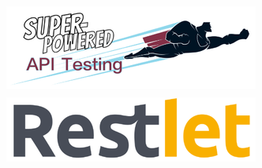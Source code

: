 [![Super-Powered API Testing](../Images/Title-Banner.png)](http://apitesting.bigstickcarpet.com)

[![Postman](./Images/Logo.png)](https://restlet.com/)
